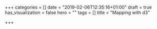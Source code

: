 +++
categories = []
date = "2019-02-06T12:35:16+01:00"
draft = true
has_visualization = false
hero = ""
tags = []
title = "Mapping with d3"

+++
